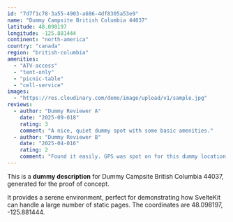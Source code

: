 ```yaml
---
id: "7d7f1c78-3a55-4903-a686-4df8305a53e9"
name: "Dummy Campsite British Columbia 44037"
latitude: 48.098197
longitude: -125.881444
continent: "north-america"
country: "canada"
region: "british-columbia"
amenities:
  - "ATV-access"
  - "tent-only"
  - "picnic-table"
  - "cell-service"
images:
  - "https://res.cloudinary.com/demo/image/upload/v1/sample.jpg"
reviews:
  - author: "Dummy Reviewer A"
    date: "2025-09-018"
    rating: 3
    comment: "A nice, quiet dummy spot with some basic amenities."
  - author: "Dummy Reviewer B"
    date: "2025-04-016"
    rating: 2
    comment: "Found it easily. GPS was spot on for this dummy location."
---
```


This is a **dummy description** for Dummy Campsite British Columbia 44037, generated for the proof of concept.

It provides a serene environment, perfect for demonstrating how SvelteKit can handle a large number of static pages. The coordinates are 48.098197, -125.881444.
